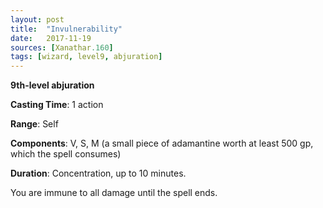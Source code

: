 ```yaml
---
layout: post
title:  "Invulnerability"
date:   2017-11-19
sources: [Xanathar.160]
tags: [wizard, level9, abjuration]
---
```


**9th-level abjuration**

**Casting Time**: 1 action

**Range**: Self

**Components**: V, S, M (a small piece of adamantine worth at least 500 gp, which the spell consumes)

**Duration**: Concentration, up to 10 minutes.

You are immune to all damage until the spell ends. 
